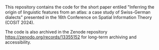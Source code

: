 This repository contains the code for the short paper entiled "Inferring the origin of linguistic features from an atlas: a case study of Swiss-German dialects" presented in the 16th Conference on Spatial Information Theory (COSIT 2024).

The code is also archived in the Zenode repository https://zenodo.org/records/13355152 for long-term archiving and accessibility.
